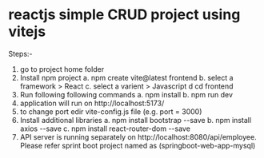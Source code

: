 # reactjs simple CRUD project using vitejs
Steps:-
1.  go to project home folder
2.  Install npm project
    a. npm create vite@latest frontend
    b. select a framework > React
    c. select a varient > Javascript
    d  cd frontend
3.  Run following following commands
    a.  npm install
    b.  npm run dev
4.  application will run on http://localhost:5173/
5.  to change port edir vite-config.js file (e.g. port = 3000)
6.  Install additional libraries
    a.  npm install bootstrap --save
    b.  npm install axios --save
    c.  npm install react-router-dom --save
7. API server is running separately on http://localhost:8080/api/employee. Please refer sprint boot project named as (springboot-web-app-mysql)

